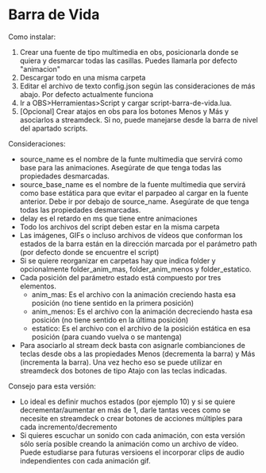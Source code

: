 # Barra de Vida

Como instalar:

1. Crear una fuente de tipo multimedia en obs, posicionarla donde se quiera y desmarcar todas las casillas. Puedes llamarla por defecto "animacion"
2. Descargar todo en una misma carpeta
3. Editar el archivo de texto config.json según las consideraciones de más abajo. Por defecto actualmente funciona
4. Ir a OBS>Herramientas>Script y cargar script-barra-de-vida.lua.
5. [Opcional] Crear atajos en obs para los botones Menos y Más y asociarlos a streamdeck. Si no, puede manejarse desde la barra de nivel del apartado scripts.

Consideraciones:

* source_name es el nombre de la funte multimedia que servirá como base para las animaciones. Asegúrate de que tenga todas las propiedades desmarcadas.
* source_base_name es el nombre de la fuente multimedia que servirá como base estática para que evitar el parpadeo al cargar en la fuente anterior. Debe ir por debajo de source_name. Asegúrate de que tenga todas las propiedades desmarcadas.
* delay es el retardo en ms que tiene entre animaciones
* Todo los archivos del script deben estar en la misma carpeta
* Las imágenes, GIFs o incluso archivos de vídeos que conforman los estados de la barra están en la dirección marcada por el parámetro path (por defecto donde se encuentre el script)
* Si se quiere reorganizar en carpetas hay que indica folder y opcionalmente folder_anim_mas, folder_anim_menos y folder_estatico.
* Cada posición del parámetro estado está compuesto por tres elementos.
    - anim_mas: Es el archivo con la animación creciendo hasta esa posición (no tiene sentido en la primera posición)
    - anim_menos: Es el archivo con la animación decreciendo hasta esa posición (no tiene sentido en la última posición)
    - estatico: Es el archivo con el archivo de la posición estática en esa posición (para cuando vuelva o se mantenga)
* Para asociarlo al stream deck basta con asignarle combianciones de teclas desde obs a las propiedades Menos (decrementa la barra) y Más (incrementa la barra). Una vez hecho eso se puede utilizar en streamdeck dos botones de tipo Atajo con las teclas indicadas.


Consejo para esta versión:

* Lo ideal es definir muchos estados (por ejemplo 10) y si se quiere decrementar/aumentar en más de 1, darle tantas veces como se necesite en streamdeck o crear botones de acciones múltiples para cada incremento/decremento
* Si quieres escuchar un sonido con cada animación, con esta versión sólo sería posible creando la animación como un archivo de vídeo. Puede estudiarse para futuras versioens el incorporar clips de audio independientes con cada animación gif.
